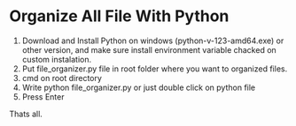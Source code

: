 # Organize All File With Python

1. Download and Install Python on windows (python-v-123-amd64.exe) or other version, and make sure install environment variable chacked on custom instalation.
2. Put file_organizer.py file in root folder where you want to organized files.
3. cmd on root directory
4. Write python file_organizer.py or just double click on python file
5. Press Enter

Thats all.
